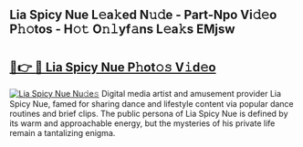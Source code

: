 ## Lia Spicy Nue L𝚎a𝚔ed N𝚞𝚍e - Part-Npo Vi𝚍𝚎o P𝚑𝚘tos - H𝚘𝚝 O𝚗𝚕yf𝚊ns L𝚎a𝚔s EMjsw

# <h2><a href="http://kf0kl0d.oniu.top/?m=Lia+Spicy+Nue">🔗👉 🔴 Lia Spicy Nue P𝚑ot𝚘𝚜 V𝚒d𝚎o</a></h2>

[![Lia Spicy Nue Nu𝚍e𝚜](https://i.imgur.com/0qMVB7G.gif)](http://kf0kl0d.oniu.top/?m=Lia+Spicy+Nue)
Digital media artist and amusement provider Lia Spicy Nue, famed for sharing dance and lifestyle content via popular dance routines and brief clips. The public persona of Lia Spicy Nue is defined by its warm and approachable energy, but the mysteries of his private life remain a tantalizing enigma.  
